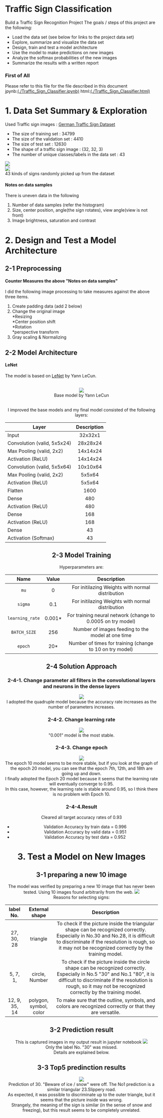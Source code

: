 # Traffic Sign Classification
Build a Traffic Sign Recognition Project
The goals / steps of this project are the following:
* Load the data set (see below for links to the project data set)
* Explore, summarize and visualize the data set
* Design, train and test a model architecture
* Use the model to make predictions on new images
* Analyze the softmax probabilities of the new images
* Summarize the results with a written report

### First of All
Please refer to this file for the file described in this document  
jpynb:[(./Traffic_Sign_Classifier.ipynb)](./Traffic_Sign_Classifier.ipynb) 
html:[(./Traffic_Sign_Classifier.html)](./Traffic_Sign_Classifier.html) 

# 1. Data Set Summary & Exploration
Used Traffic sign images : [German Traffic Sign Dataset](http://benchmark.ini.rub.de/?section=gtsrb&subsection=dataset)
* The size of training set : 34799
* The size of the validation set : 4410
* The size of test set : 12630
* The shape of a traffic sign image : (32, 32, 3)
* The number of unique classes/labels in the data set : 43  

<img src="./examples/histgram.png"><br/>
<img src="./examples/examples.png"><br/>
43 kinds of signs randomly picked up from the dataset
#### Notes on data samples
There is uneven data in the following
1. Number of data samples (refer the histogram)
2. Size, center position, angle(the sign rotates), view angle(view is not front)
3. Image brightness, saturation and contrast

# 2. Design and Test a Model Architecture
## 2-1 Preprocessing
#### Counter Measures the above "Notes on data samples"
I did the following image processing to take measures against the above three items.
1. Create padding data (add 2 below)
2. Change the original image  
    *Resizing  
    *Center position shift  
    *Rotation  
    *perspective transform  
3. Gray scaling & Normalizing

## 2-2 Model Architecture
#### LeNet
The model is based on [LeNet](http://yann.lecun.com/exdb/lenet/) by Yann LeCun.
<div style="text-align:center"><br/>
<img src="./examples/lenet.png"><br/> 
Base model by Yann LeCun<br/><br/>

I improved the base models and my final model consisted of the following layers:  

|Layer                       | Description |
|----------------------------|:--------:|
|Input                       | 32x32x1  |
|Convolution (valid, 5x5x24) | 28x28x24 |
|Max Pooling (valid, 2x2)    | 14x14x24 |
|Activation  (ReLU)          | 14x14x24 |
|Convolution (valid, 5x5x64) | 10x10x64 |
|Max Pooling (valid, 2x2)    | 5x5x64   |
|Activation  (ReLU)          | 5x5x64   |
|Flatten                     | 1600     |
|Dense                       | 480      |
|Activation  (ReLU)          | 480      |
|Dense                       | 168      |
|Activation  (ReLU)          | 168      |
|Dense                       | 43       |
|Activation  (Softmax)       | 43       |
## 2-3 Model Training
Hyperparameters are:  

| Name            | Value  | Description                                                 |
|:---------------:|:------:|:-----------------------------------------------------------:|
| `mu`            | 0      | For initilazing Weights with normal distribution            |
| `sigma`         | 0.1    | For initilazing Weights with normal distribution            |
| `learning_rate` | 0.001* | For training neural network (change to 0.0005 on try model) |
| `BATCH_SIZE`    | 256    | Number of images feeding to the model at one time           |
| `epoch`         | 20*    | Number of times for training (change to 10 on try model)    |
## 2-4 Solution Approach
### 2-4-1. Change parameter all filters in the convolutional layers and neurons in the dense layers
<img src="./examples/conv_try.png"><br/>
I adopted the quadruple model because the accuracy rate increases as the number of parameters increases.  
### 2-4-2. Change learning rate
<img src="./examples/rate_try.png"><br/>
"0.001" model is the most stable.
### 2-4-3. Change epoch
<img src="./examples/epoch_try.png"><br/>
The epoch 10 model seems to be more stable, but if you look at the graph of the epoch 20 model, you can see that the epoch 7th, 12th, and 18th are going up and down.  
I finally adopted the Epoch 20 model because it seems that the learning rate will eventually converge to 0.95.  
In this case, however, the learning rate is stable around 0.95, so I think there is no problem with Epoch 10.   
### 2-4-4.Result 
Cleared all target accuracy rates of 0.93
- Validation Accuracy by train data = 0.996
- Validation Accuracy by valid data = 0.951
- Validation Accuracy by test data = 0.952
# 3. Test a Model on New Images
## 3-1 preparing a new 10 image
The model was verified by preparing a new 10 image that has never been tested.
Using 10 images found arbitrarily from the web.
<img src="./examples/Original_test.png"><br/>
Reasons for selecting signs:

| label No.    | External shape| Description                                                 |
|:------------:|:-------------:|:-----------------------------------------------------------:|
| 27, 30, 28   | triangle      | To check if the picture inside the triangular shape can be recognized correctly. Especially in No.30 and No.28, it is difficult to discriminate if the resolution is rough, so it may not be recognized correctly by the training model.|
| 5, 7, 1,     | circle, Number  | To check if the picture inside the circle shape can be recognized correctly. Especially in No.5 "30" and No.1 "80", it is difficult to discriminate if the resolution is rough, so it may not be recognized correctly by the training model.|
| 12, 9, 35, 14 | polygon, symbol, color | To make sure that the outline, symbols, and colors are recognized correctly or that they are versatile.|
## 3-2 Prediction result
This is captured images in my output result in jupyter notebook
<img src="./examples/result.png"><br/>
Only the label No. "30" was missed.  
Details are explained below.  
## 3-3 Top5 predinction results
<img src="./examples/predict.png"><br/>
Prediction of 30. "Beware of ice / snow"  were off.
The No1 prediction is a similar triangular 23.Slippery road.  
As expected, it was possible to discriminate up to the outer triangle, but it seems that the picture inside was wrong.  
Strangely, the meaning of the sign is similar (in the sense of snow and freezing), but this result seems to be completely unrelated.
